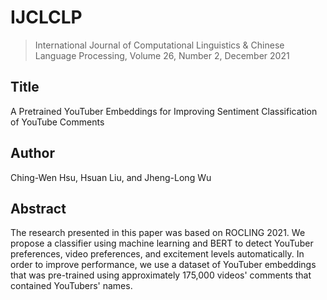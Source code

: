 # IJCLCLP
> International Journal of Computational Linguistics & Chinese Language Processing, Volume 26, Number 2, December 2021

## **Title**
A Pretrained YouTuber Embeddings for Improving Sentiment Classification of YouTube Comments
## **Author**
Ching-Wen Hsu, Hsuan Liu, and Jheng-Long Wu
## **Abstract**
The research presented in this paper was based on ROCLING 2021. We propose a classifier using machine learning and BERT to detect YouTuber preferences, video preferences, and excitement levels automatically. In order to improve performance, we use a dataset of YouTuber embeddings that was pre-trained using approximately 175,000 videos' comments that contained YouTubers' names.
